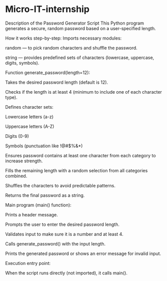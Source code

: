 # Micro-IT-internship
Description of the Password Generator Script
This Python program generates a secure, random password based on a user-specified length.

How it works step-by-step:
Imports necessary modules:

random — to pick random characters and shuffle the password.

string — provides predefined sets of characters (lowercase, uppercase, digits, symbols).

Function generate_password(length=12):

Takes the desired password length (default is 12).

Checks if the length is at least 4 (minimum to include one of each character type).

Defines character sets:

Lowercase letters (a-z)

Uppercase letters (A-Z)

Digits (0-9)

Symbols (punctuation like !@#$%&*)

Ensures password contains at least one character from each category to increase strength.

Fills the remaining length with a random selection from all categories combined.

Shuffles the characters to avoid predictable patterns.

Returns the final password as a string.

Main program (main() function):

Prints a header message.

Prompts the user to enter the desired password length.

Validates input to make sure it is a number and at least 4.

Calls generate_password() with the input length.

Prints the generated password or shows an error message for invalid input.

Execution entry point:

When the script runs directly (not imported), it calls main().
